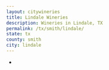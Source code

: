 ```yaml
---
layout: citywineries
title: Lindale Wineries
description: Wineries in Lindale, TX
permalink: /tx/smith/lindale/
state: tx
county: smith
city: lindale
---
```

-
